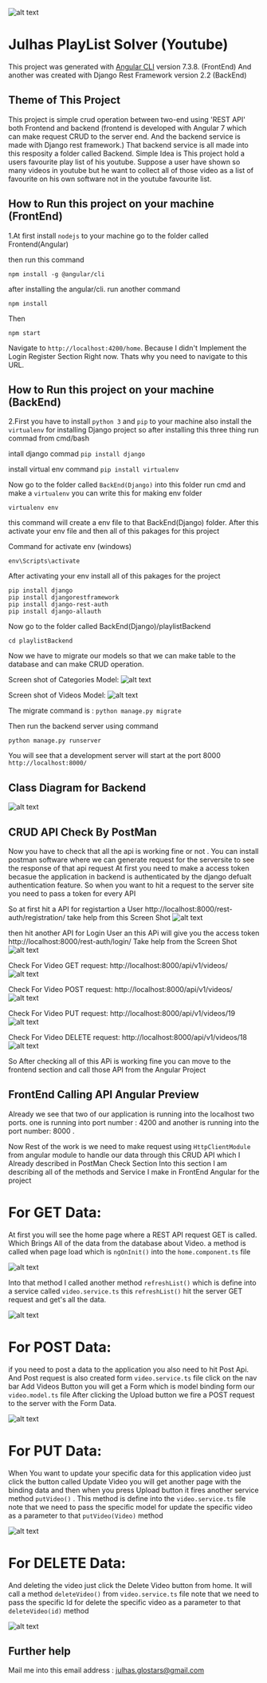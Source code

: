 ![alt text](https://github.com/Maxyee/Julhas_Playlist_Angular7_Django/blob/master/PlaylistScreenShot/playlistHome.png)

# Julhas PlayList Solver (Youtube)

This project was generated with [Angular CLI](https://github.com/angular/angular-cli) version 7.3.8. (FrontEnd)
And another was created with Django Rest Framework version 2.2 (BackEnd)

## Theme of This Project
This project is simple crud operation between two-end using 'REST API' both Frontend and backend (frontend is developed with Angular 7 which can make request CRUD to the server end. And the backend service is made with Django rest framework.)
That backend service is all made into this resposity a folder called Backend. 
Simple Idea is This project hold a users favourite play list of his youtube. Suppose a user have shown so many videos in youtube but he want to collect all of those video as a list of favourite on his own software not in the youtube favourite list.

## How to Run this project on your machine (FrontEnd)

1.At first install `nodejs` to your machine go to the folder called Frontend(Angular)

then run this command

`npm install -g @angular/cli`

after installing the angular/cli. run another command

`npm install`

Then

`npm start`

Navigate to `http://localhost:4200/home`. Because I didn't Implement the Login Register Section Right now. Thats why you need to navigate to this URL.

## How to Run this project on your machine (BackEnd)

2.First you have to install `python 3` and `pip` to your machine also install the `virtualenv` for installing Django project 
so after installing this three thing run commad from cmd/bash

intall django commad
  `pip install django`
 
install virtual env command
  `pip install virtualenv`

Now go to the folder called `BackEnd(Django)` into this folder run cmd and make a `virtualenv` you can write this for making env folder

`virtualenv env`

this command will create a env file to that BackEnd(Django) folder. After this activate your env file and then all of this pakages for this project

Command for activate env (windows)

`env\Scripts\activate`

After activating your env install all of this pakages for the project

	pip install django
	pip install djangorestframework
	pip install django-rest-auth
	pip install django-allauth

Now go to the folder called BackEnd(Django)/playlistBackend

`cd playlistBackend`

Now we have to migrate our models so that we can make table to the database and can make CRUD operation.

Screen shot of Categories Model:
![alt text](https://github.com/Maxyee/Julhas_Playlist_Angular7_Django/blob/master/PlaylistScreenShot/CategoriesModelPython.png)

Screen shot of Videos Model:
![alt text](https://github.com/Maxyee/Julhas_Playlist_Angular7_Django/blob/master/PlaylistScreenShot/VideoModelPython.png)

The migrate command is :
`python manage.py migrate`

Then run the backend server using command

`python manage.py runserver`

You will see that a development server will start at the port 8000 `http://localhost:8000/`

## Class Diagram for Backend

![alt text](https://github.com/Maxyee/Julhas_Playlist_Angular7_Django/blob/master/PlaylistScreenShot/TableDiagram.png)

## CRUD API Check By PostMan

Now you have to check that all the api is working fine or not . You can install postman software where we can generate request for the serversite
to see the response of that api request
At first you need to make a access token becasue the application in backend is authenticated by the django defualt authentication feature.
So when you want to hit a request to the server site you need to pass a token for every API

So at first hit a API for registartion a User
http://localhost:8000/rest-auth/registration/
take help from this Screen Shot
![alt text](https://github.com/Maxyee/Julhas_Playlist_Angular7_Django/blob/master/PlaylistScreenShot/PostManRegister.png)

then hit another API for Login User an this APi will give you the access token
http://localhost:8000/rest-auth/login/
Take help from the Screen Shot
![alt text](https://github.com/Maxyee/Julhas_Playlist_Angular7_Django/blob/master/PlaylistScreenShot/PostManLogin.png)

Check For Video GET request:
http://localhost:8000/api/v1/videos/
![alt text](https://github.com/Maxyee/Julhas_Playlist_Angular7_Django/blob/master/PlaylistScreenShot/PostManGET.png)

Check For Video POST request:
http://localhost:8000/api/v1/videos/
![alt text](https://github.com/Maxyee/Julhas_Playlist_Angular7_Django/blob/master/PlaylistScreenShot/PostManPOST.png)

Check For Video PUT request:
http://localhost:8000/api/v1/videos/19
![alt text](https://github.com/Maxyee/Julhas_Playlist_Angular7_Django/blob/master/PlaylistScreenShot/PostManPUT.png.png)

Check For Video DELETE request:
http://localhost:8000/api/v1/videos/18
![alt text](https://github.com/Maxyee/Julhas_Playlist_Angular7_Django/blob/master/PlaylistScreenShot/PostManDelete.png)


So After checking all of this APi is working fine you can move to the frontend section and call those API from the Angular Project


## FrontEnd Calling API Angular Preview 

Already we see that two of our application is running into the localhost two ports. one is running into port number : 4200 and another is 
running into the port number: 8000 .

Now Rest of the work is we need to make request using `HttpClientModule` from angular module to handle our data through this CRUD API which I Already described in PostMan Check Section
Into this section I am describing all of the methods and Service I make in FrontEnd Angular for the project

# For GET Data:

At first you will see the home page where a REST API request GET is called. Which Brings All of the data from the database about Video.
a method is called when page load which is `ngOnInit()` into the `home.component.ts` file

![alt text](https://github.com/Maxyee/Julhas_Playlist_Angular7_Django/blob/master/PlaylistScreenShot/homeRefresh.png)

Into that method I called another method `refreshList()` which is define into a service called `video.service.ts` this `refreshList()` hit the server GET request and get's all the data.

![alt text](https://github.com/Maxyee/Julhas_Playlist_Angular7_Django/blob/master/PlaylistScreenShot/getRequestCode.png)

# For POST Data:
if you need to post a data to the application you also need to hit Post Api. And Post request is also created form `video.service.ts` file
click on the nav bar Add Videos Button you will get a Form which is model binding form our `video.model.ts` file
After clicking the Upload button we fire a POST request to the server with the Form Data.

![alt text](https://github.com/Maxyee/Julhas_Playlist_Angular7_Django/blob/master/PlaylistScreenShot/postVideosMethod.png)

# For PUT Data:
When You want to update your specific data for this application video just click the button called Update Video you will get another page with the binding data and then when you press Upload button it fires another service method `putVideo()` . This method is define into the `video.service.ts` file
note that we need to pass the specific model for update the specific video as a parameter to that `putVideo(Video)` method

![alt text](https://github.com/Maxyee/Julhas_Playlist_Angular7_Django/blob/master/PlaylistScreenShot/putVideoMethod.png)


# For DELETE Data:
And deleting the video just click the Delete Video button from home. It will call a method `deleteVideo()` from `video.service.ts` file 
note that we need to pass the specific Id for delete the specific video as a parameter to that `deleteVideo(id)` method

![alt text](https://github.com/Maxyee/Julhas_Playlist_Angular7_Django/blob/master/PlaylistScreenShot/deleteVideoMethod.png)


## Further help
Mail me into this email address : julhas.glostars@gmail.com

